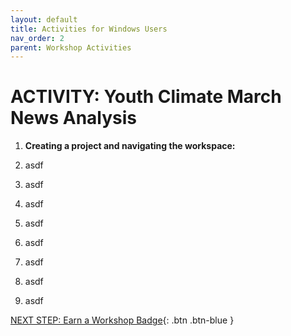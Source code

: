 ```yaml
---
layout: default
title: Activities for Windows Users
nav_order: 2
parent: Workshop Activities
---
```


# ACTIVITY: Youth Climate March News Analysis

1. **Creating a project and navigating the workspace:**

2. asdf

3. asdf

4. asdf

5. asdf

6. asdf

7. asdf

8. asdf

9. asdf


[NEXT STEP: Earn a Workshop Badge](informal-credentials.html){: .btn .btn-blue }

